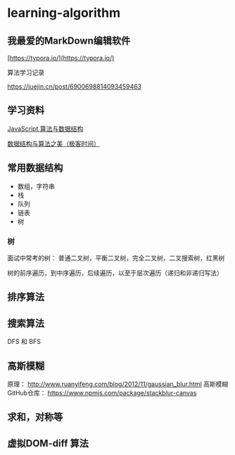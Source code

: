 # learning-algorithm

## 我最爱的MarkDown编辑软件

[https://typora.io/](https://typora.io/)



算法学习记录

https://juejin.cn/post/6900698814093459463


## 学习资料

[JavaScript 算法与数据结构](https://github.com/trekhleb/javascript-algorithms/blob/master/README.zh-CN.md)

[数据结构与算法之美（极客时间）](https://time.geekbang.org/column/article/41802)

## 常用数据结构

* 数组，字符串
* 栈
* 队列
* 链表
* 树








### 树

面试中常考的树： 普通二叉树，平衡二叉树，完全二叉树，二叉搜索树，红黑树

树的前序遍历，到中序遍历，后续遍历，以至于层次遍历（递归和非递归写法）


## 排序算法






## 搜索算法

DFS 和 BFS



## 高斯模糊

原理： http://www.ruanyifeng.com/blog/2012/11/gaussian_blur.html
高斯模糊GitHub仓库： https://www.npmjs.com/package/stackblur-canvas


## 求和，对称等


## 虚拟DOM-diff 算法





